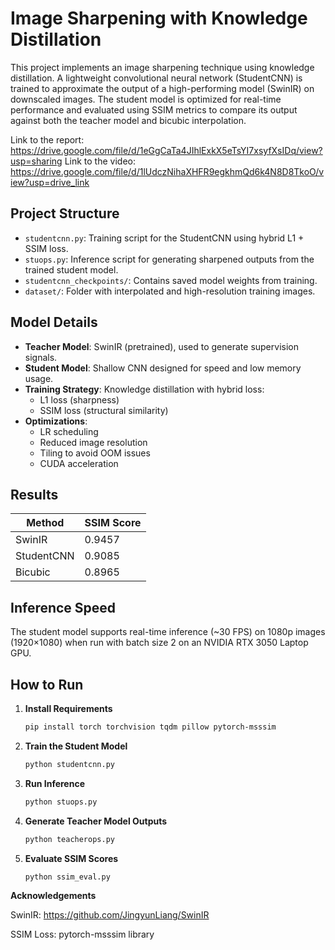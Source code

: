 # Image Sharpening with Knowledge Distillation

This project implements an image sharpening technique using knowledge distillation. A lightweight convolutional neural network (StudentCNN) is trained to approximate the output of a high-performing model (SwinIR) on downscaled images. The student model is optimized for real-time performance and evaluated using SSIM metrics to compare its output against both the teacher model and bicubic interpolation.

Link to the report: https://drive.google.com/file/d/1eGgCaTa4JIhlExkX5eTsYI7xsyfXsIDq/view?usp=sharing
Link to the video: https://drive.google.com/file/d/1lUdczNihaXHFR9egkhmQd6k4N8D8TkoO/view?usp=drive_link

## Project Structure

- `studentcnn.py`: Training script for the StudentCNN using hybrid L1 + SSIM loss.
- `stuops.py`: Inference script for generating sharpened outputs from the trained student model.
- `studentcnn_checkpoints/`: Contains saved model weights from training.
- `dataset/`: Folder with interpolated and high-resolution training images.

## Model Details

- **Teacher Model**: SwinIR (pretrained), used to generate supervision signals.
- **Student Model**: Shallow CNN designed for speed and low memory usage.
- **Training Strategy**: Knowledge distillation with hybrid loss:
  - L1 loss (sharpness)
  - SSIM loss (structural similarity)
- **Optimizations**:
  - LR scheduling
  - Reduced image resolution
  - Tiling to avoid OOM issues
  - CUDA acceleration

## Results

| Method     | SSIM Score |
|------------|------------|
| SwinIR     | 0.9457     |
| StudentCNN | 0.9085     |
| Bicubic    | 0.8965     |

## Inference Speed

The student model supports real-time inference (~30 FPS) on 1080p images (1920×1080) when run with batch size 2 on an NVIDIA RTX 3050 Laptop GPU.

## How to Run

1. **Install Requirements**

   ```bash
   pip install torch torchvision tqdm pillow pytorch-msssim

2. **Train the Student Model**

   ```bash
   python studentcnn.py

3. **Run Inference**

   ```bash
   python stuops.py

4. **Generate Teacher Model Outputs**

   ```bash
   python teacherops.py

5. **Evaluate SSIM Scores**

   ```bash
   python ssim_eval.py


**Acknowledgements**

SwinIR: https://github.com/JingyunLiang/SwinIR

SSIM Loss: pytorch-msssim library
